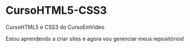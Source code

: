 # CursoHTML5-CSS3
 CursoHTML5 e CSS3 do CursoEmVideo

Estou aprendendo a criar sites e agora vou gerenciar meus repositórios!